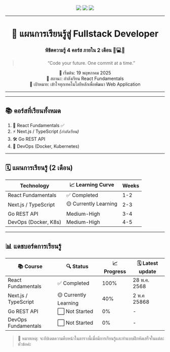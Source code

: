 <div align="center">

<img src="https://img.shields.io/badge/Babel%20Code%20Course-Fullstack-blueviolet?style=for-the-badge" />
<img src="https://img.shields.io/badge/Goal-2%20months-success?style=for-the-badge" />
<img src="https://img.shields.io/badge/Current-React%20Fundamentals-yellow?style=for-the-badge" />

---

# 🌟  แผนการเรียนรู้สู่ Fullstack Developer  
### พิชิตความรู้ 4 คอร์ส ภายใน 2 เดือน 🧠💻🌐

> “Code your future. One commit at a time.”  

📅 เริ่มต้น: 19 พฤษภาคม 2025  
📍 สถานะ: กำลังเรียน React Fundamentals  
🎯 เป้าหมาย: เข้าใจทุกเทคโนโลยีหลักเพื่อพัฒนา Web Application

---

</div>

---

## 📚 คอร์สที่เรียนทั้งหมด

1. 🚀 React Fundamentals ✅ 
2. ⚡️ Next.js / TypeScript *(กำลังเรียน)*
3. 🛠 Go REST API
4. 🐳 DevOps (Docker, Kubernetes)

---

## 🗓️ แผนการเรียนรู้ (2 เดือน)

| Technology | 📈 Learning Curve  |  Weeks     |
|---------|----------------------|-----------|
| React Fundamentals     |  ✅ Completed |1-2  |
| Next.js / TypeScript     |  🟡 Currently Learning       |2-3|
| Go REST API    | Medium-High     |3-4   |
| DevOps (Docker, K8s)  |  Medium-High      |4-5  |
 
---

## 📊 แดชบอร์ดการเรียนรู้

| 📚 Course              | 🔍 Status         | 📈 Progress | 🗓️ Latest update   |
|------------------------|------------------|----------------|---------------------|
| React Fundamentals     |   ✅ Completed      | 100%| 28 พ.ค. 2568        |
| Next.js / TypeScript    | 🟡 Currently Learning      | 40%            | 2 พ.ค 25868     |
| Go REST API   | ⬜ Not Started    | 0%             | -                   |
| DevOps Fundamentals           | ⬜ Not Started     | 0%             | -                   |
 
> 📝 หมายเหตุ: จะอัปเดตความคืบหน้าในตารางนี้เมื่อมีการเรียนรู้และทำแบบฝึกหัดเสร็จในแต่ละหัวข้อค่ะ



<!-- ขอบคุณตัวเองที่ตั้งใจเรียนรู้ 💪  
✅ เสร็จสิ้น 
> "Learning is a journey, not a race. Enjoy every step you take." 🚶‍♀️ -->

